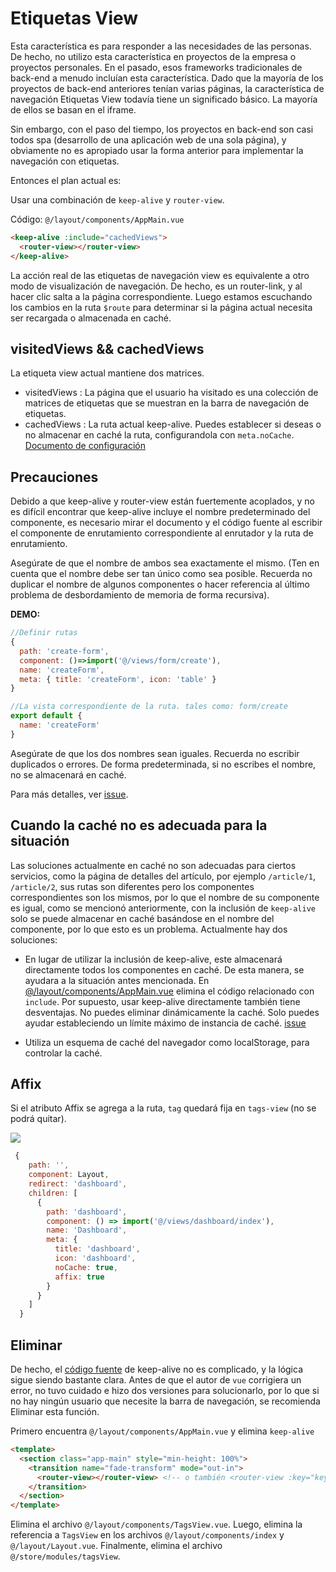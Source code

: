 # Etiquetas View

Esta característica es para responder a las necesidades de las personas. De hecho, no utilizo esta característica en proyectos de la empresa o proyectos personales. En el pasado, esos frameworks tradicionales de back-end a menudo incluían esta característica. Dado que la mayoría de los proyectos de back-end anteriores tenían varias páginas, la característica de navegación Etiquetas View todavía tiene un significado básico. La mayoría de ellos se basan en el iframe.

Sin embargo, con el paso del tiempo, los proyectos en back-end son casi todos spa (desarrollo de una aplicación web de una sola página), y obviamente no es apropiado usar la forma anterior para implementar la navegación con etiquetas.

Entonces el plan actual es:

Usar una combinación de `keep-alive` y `router-view`.

Código: `@/layout/components/AppMain.vue`

```html
<keep-alive :include="cachedViews">
  <router-view></router-view>
</keep-alive>
```

La acción real de las etiquetas de navegación view es equivalente a otro modo de visualización de navegación. De hecho, es un router-link, y al hacer clic salta a la página correspondiente. Luego estamos escuchando los cambios en la ruta `$route` para determinar si la página actual necesita ser recargada o almacenada en caché.

## visitedViews && cachedViews

La etiqueta view actual mantiene dos matrices.

- visitedViews : La página que el usuario ha visitado es una colección de matrices de etiquetas que se muestran en la barra de navegación de etiquetas.
- cachedViews : La ruta actual keep-alive. Puedes establecer si deseas o no almacenar en caché la ruta, configurandola con `meta.noCache`. [Documento de configuración](router-and-nav.md)

## Precauciones

Debido a que keep-alive y router-view están fuertemente acoplados, y no es difícil encontrar que keep-alive incluye el nombre predeterminado del componente, es necesario mirar el documento y el código fuente al escribir el componente de enrutamiento correspondiente al enrutador y la ruta de enrutamiento.

Asegúrate de que el nombre de ambos sea exactamente el mismo. (Ten en cuenta que el nombre debe ser tan único como sea posible. Recuerda no duplicar el nombre de algunos componentes o hacer referencia al último problema de desbordamiento de memoria de forma recursiva).

**DEMO:**

```js
//Definir rutas
{
  path: 'create-form',
  component: ()=>import('@/views/form/create'),
  name: 'createForm',
  meta: { title: 'createForm', icon: 'table' }
}
```

```js
//La vista correspondiente de la ruta. tales como: form/create
export default {
  name: 'createForm'
}
```

Asegúrate de que los dos nombres sean iguales. Recuerda no escribir duplicados o errores. De forma predeterminada, si no escribes el nombre, no se almacenará en caché.

Para más detalles, ver [issue](https://github.com/vuejs/vue/issues/6938#issuecomment-345728620).

## Cuando la caché no es adecuada para la situación

Las soluciones actualmente en caché no son adecuadas para ciertos servicios, como la página de detalles del artículo, por ejemplo `/article/1`, `/article/2`, sus rutas son diferentes pero los componentes correspondientes son los mismos, por lo que el nombre de su componente es igual, como se mencionó anteriormente, con la inclusión de `keep-alive` solo se puede almacenar en caché basándose en el nombre del componente, por lo que esto es un problema. Actualmente hay dos soluciones:

- En lugar de utilizar la inclusión de keep-alive, este almacenará directamente todos los componentes en caché. De esta manera, se ayudara a la situación antes mencionada.
  En [@/layout/components/AppMain.vue](https://github.com/PanJiaChen/doc-site/blob/master/src/layout/components/AppMain.vue) elimina el código relacionado con `include`. Por supuesto, usar keep-alive directamente también tiene desventajas. No puedes eliminar dinámicamente la caché. Solo puedes ayudar estableciendo un límite máximo de instancia de caché.
  [issue](https://github.com/vuejs/vue/issues/6509)

- Utiliza un esquema de caché del navegador como localStorage, para controlar la caché.

## Affix <Badge text="v3.10.0+"/>

Si el atributo Affix se agrega a la ruta, `tag` quedará fija en `tags-view` (no se podrá quitar).

![](https://user-images.githubusercontent.com/8121621/52840303-cd5c9280-3133-11e9-928f-e2825eaab51b.png)

```js {14}
 {
    path: '',
    component: Layout,
    redirect: 'dashboard',
    children: [
      {
        path: 'dashboard',
        component: () => import('@/views/dashboard/index'),
        name: 'Dashboard',
        meta: {
          title: 'dashboard',
          icon: 'dashboard',
          noCache: true,
          affix: true
        }
      }
    ]
  }
```

## Eliminar

De hecho, el [código fuente](<(https://github.com/vuejs/vue/blob/dev/src/core/components/keep-alive.js)>) de keep-alive no es complicado, y la lógica sigue siendo bastante clara. Antes de que el autor de `vue` corrigiera un error, no tuvo cuidado e hizo dos versiones para solucionarlo, por lo que si no hay ningún usuario que necesite la barra de navegación, se recomienda Eliminar esta función.

Primero encuentra
`@/layout/components/AppMain.vue` y elimina `keep-alive`

```html
<template>
  <section class="app-main" style="min-height: 100%">
    <transition name="fade-transform" mode="out-in">
      <router-view></router-view> <!-- o también <router-view :key="key"/> -->
    </transition>
  </section>
</template>
```

Elimina el archivo `@/layout/components/TagsView.vue`. Luego, elimina la referencia a `TagsView` en los archivos `@/layout/components/index` y `@/layout/Layout.vue`. Finalmente, elimina el archivo `@/store/modules/tagsView`.
